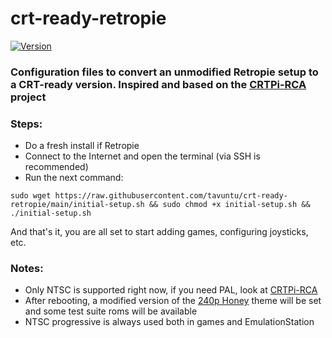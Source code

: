 # crt-ready-retropie

[![Version](http://img.shields.io/:beta-0.0.1-green.svg)](https://github.com/tavuntu/crt-ready-retropie)

### Configuration files to convert an unmodified Retropie setup to a CRT-ready version. Inspired and based on the [CRTPi-RCA](https://github.com/crtpi/CRTPi-RCA) project

### Steps:

* Do a fresh install if Retropie
* Connect to the Internet and open the terminal (via SSH is recommended)
* Run the next command:
```
sudo wget https://raw.githubusercontent.com/tavuntu/crt-ready-retropie/main/initial-setup.sh && sudo chmod +x initial-setup.sh && ./initial-setup.sh
```

And that's it, you are all set to start adding games, configuring joysticks, etc.


### Notes:

* Only NTSC is supported right now, if you need PAL, look at [CRTPi-RCA](https://github.com/crtpi/CRTPi-RCA)
* After rebooting, a modified version of the [240p Honey](https://github.com/PietDAmore/240p-Theme) theme will be set and some test suite roms will be available
* NTSC progressive is always used both in games and EmulationStation
